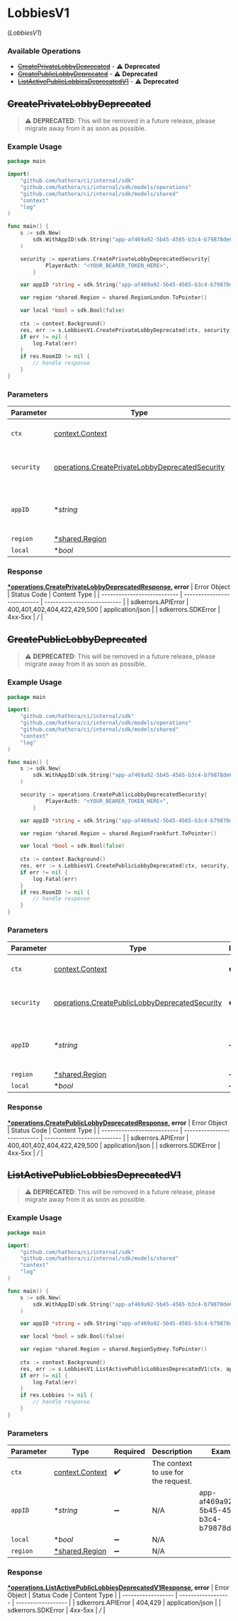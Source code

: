 # LobbiesV1
(*LobbiesV1*)

### Available Operations

* [~~CreatePrivateLobbyDeprecated~~](#createprivatelobbydeprecated) - :warning: **Deprecated**
* [~~CreatePublicLobbyDeprecated~~](#createpubliclobbydeprecated) - :warning: **Deprecated**
* [~~ListActivePublicLobbiesDeprecatedV1~~](#listactivepubliclobbiesdeprecatedv1) - :warning: **Deprecated**

## ~~CreatePrivateLobbyDeprecated~~

> :warning: **DEPRECATED**: This will be removed in a future release, please migrate away from it as soon as possible.

### Example Usage

```go
package main

import(
	"github.com/hathora/ci/internal/sdk"
	"github.com/hathora/ci/internal/sdk/models/operations"
	"github.com/hathora/ci/internal/sdk/models/shared"
	"context"
	"log"
)

func main() {
    s := sdk.New(
        sdk.WithAppID(sdk.String("app-af469a92-5b45-4565-b3c4-b79878de67d2")),
    )

    security := operations.CreatePrivateLobbyDeprecatedSecurity{
            PlayerAuth: "<YOUR_BEARER_TOKEN_HERE>",
        }

    var appID *string = sdk.String("app-af469a92-5b45-4565-b3c4-b79878de67d2")

    var region *shared.Region = shared.RegionLondon.ToPointer()

    var local *bool = sdk.Bool(false)
    
    ctx := context.Background()
    res, err := s.LobbiesV1.CreatePrivateLobbyDeprecated(ctx, security, appID, region, local)
    if err != nil {
        log.Fatal(err)
    }
    if res.RoomID != nil {
        // handle response
    }
}
```

### Parameters

| Parameter                                                                                                          | Type                                                                                                               | Required                                                                                                           | Description                                                                                                        | Example                                                                                                            |
| ------------------------------------------------------------------------------------------------------------------ | ------------------------------------------------------------------------------------------------------------------ | ------------------------------------------------------------------------------------------------------------------ | ------------------------------------------------------------------------------------------------------------------ | ------------------------------------------------------------------------------------------------------------------ |
| `ctx`                                                                                                              | [context.Context](https://pkg.go.dev/context#Context)                                                              | :heavy_check_mark:                                                                                                 | The context to use for the request.                                                                                |                                                                                                                    |
| `security`                                                                                                         | [operations.CreatePrivateLobbyDeprecatedSecurity](../../models/operations/createprivatelobbydeprecatedsecurity.md) | :heavy_check_mark:                                                                                                 | The security requirements to use for the request.                                                                  |                                                                                                                    |
| `appID`                                                                                                            | **string*                                                                                                          | :heavy_minus_sign:                                                                                                 | N/A                                                                                                                | app-af469a92-5b45-4565-b3c4-b79878de67d2                                                                           |
| `region`                                                                                                           | [*shared.Region](../../models/shared/region.md)                                                                    | :heavy_minus_sign:                                                                                                 | N/A                                                                                                                |                                                                                                                    |
| `local`                                                                                                            | **bool*                                                                                                            | :heavy_minus_sign:                                                                                                 | N/A                                                                                                                |                                                                                                                    |


### Response

**[*operations.CreatePrivateLobbyDeprecatedResponse](../../models/operations/createprivatelobbydeprecatedresponse.md), error**
| Error Object                | Status Code                 | Content Type                |
| --------------------------- | --------------------------- | --------------------------- |
| sdkerrors.APIError          | 400,401,402,404,422,429,500 | application/json            |
| sdkerrors.SDKError          | 4xx-5xx                     | */*                         |

## ~~CreatePublicLobbyDeprecated~~

> :warning: **DEPRECATED**: This will be removed in a future release, please migrate away from it as soon as possible.

### Example Usage

```go
package main

import(
	"github.com/hathora/ci/internal/sdk"
	"github.com/hathora/ci/internal/sdk/models/operations"
	"github.com/hathora/ci/internal/sdk/models/shared"
	"context"
	"log"
)

func main() {
    s := sdk.New(
        sdk.WithAppID(sdk.String("app-af469a92-5b45-4565-b3c4-b79878de67d2")),
    )

    security := operations.CreatePublicLobbyDeprecatedSecurity{
            PlayerAuth: "<YOUR_BEARER_TOKEN_HERE>",
        }

    var appID *string = sdk.String("app-af469a92-5b45-4565-b3c4-b79878de67d2")

    var region *shared.Region = shared.RegionFrankfurt.ToPointer()

    var local *bool = sdk.Bool(false)
    
    ctx := context.Background()
    res, err := s.LobbiesV1.CreatePublicLobbyDeprecated(ctx, security, appID, region, local)
    if err != nil {
        log.Fatal(err)
    }
    if res.RoomID != nil {
        // handle response
    }
}
```

### Parameters

| Parameter                                                                                                        | Type                                                                                                             | Required                                                                                                         | Description                                                                                                      | Example                                                                                                          |
| ---------------------------------------------------------------------------------------------------------------- | ---------------------------------------------------------------------------------------------------------------- | ---------------------------------------------------------------------------------------------------------------- | ---------------------------------------------------------------------------------------------------------------- | ---------------------------------------------------------------------------------------------------------------- |
| `ctx`                                                                                                            | [context.Context](https://pkg.go.dev/context#Context)                                                            | :heavy_check_mark:                                                                                               | The context to use for the request.                                                                              |                                                                                                                  |
| `security`                                                                                                       | [operations.CreatePublicLobbyDeprecatedSecurity](../../models/operations/createpubliclobbydeprecatedsecurity.md) | :heavy_check_mark:                                                                                               | The security requirements to use for the request.                                                                |                                                                                                                  |
| `appID`                                                                                                          | **string*                                                                                                        | :heavy_minus_sign:                                                                                               | N/A                                                                                                              | app-af469a92-5b45-4565-b3c4-b79878de67d2                                                                         |
| `region`                                                                                                         | [*shared.Region](../../models/shared/region.md)                                                                  | :heavy_minus_sign:                                                                                               | N/A                                                                                                              |                                                                                                                  |
| `local`                                                                                                          | **bool*                                                                                                          | :heavy_minus_sign:                                                                                               | N/A                                                                                                              |                                                                                                                  |


### Response

**[*operations.CreatePublicLobbyDeprecatedResponse](../../models/operations/createpubliclobbydeprecatedresponse.md), error**
| Error Object                | Status Code                 | Content Type                |
| --------------------------- | --------------------------- | --------------------------- |
| sdkerrors.APIError          | 400,401,402,404,422,429,500 | application/json            |
| sdkerrors.SDKError          | 4xx-5xx                     | */*                         |

## ~~ListActivePublicLobbiesDeprecatedV1~~

> :warning: **DEPRECATED**: This will be removed in a future release, please migrate away from it as soon as possible.

### Example Usage

```go
package main

import(
	"github.com/hathora/ci/internal/sdk"
	"github.com/hathora/ci/internal/sdk/models/shared"
	"context"
	"log"
)

func main() {
    s := sdk.New(
        sdk.WithAppID(sdk.String("app-af469a92-5b45-4565-b3c4-b79878de67d2")),
    )

    var appID *string = sdk.String("app-af469a92-5b45-4565-b3c4-b79878de67d2")

    var local *bool = sdk.Bool(false)

    var region *shared.Region = shared.RegionSydney.ToPointer()
    
    ctx := context.Background()
    res, err := s.LobbiesV1.ListActivePublicLobbiesDeprecatedV1(ctx, appID, local, region)
    if err != nil {
        log.Fatal(err)
    }
    if res.Lobbies != nil {
        // handle response
    }
}
```

### Parameters

| Parameter                                             | Type                                                  | Required                                              | Description                                           | Example                                               |
| ----------------------------------------------------- | ----------------------------------------------------- | ----------------------------------------------------- | ----------------------------------------------------- | ----------------------------------------------------- |
| `ctx`                                                 | [context.Context](https://pkg.go.dev/context#Context) | :heavy_check_mark:                                    | The context to use for the request.                   |                                                       |
| `appID`                                               | **string*                                             | :heavy_minus_sign:                                    | N/A                                                   | app-af469a92-5b45-4565-b3c4-b79878de67d2              |
| `local`                                               | **bool*                                               | :heavy_minus_sign:                                    | N/A                                                   |                                                       |
| `region`                                              | [*shared.Region](../../models/shared/region.md)       | :heavy_minus_sign:                                    | N/A                                                   |                                                       |


### Response

**[*operations.ListActivePublicLobbiesDeprecatedV1Response](../../models/operations/listactivepubliclobbiesdeprecatedv1response.md), error**
| Error Object       | Status Code        | Content Type       |
| ------------------ | ------------------ | ------------------ |
| sdkerrors.APIError | 404,429            | application/json   |
| sdkerrors.SDKError | 4xx-5xx            | */*                |
